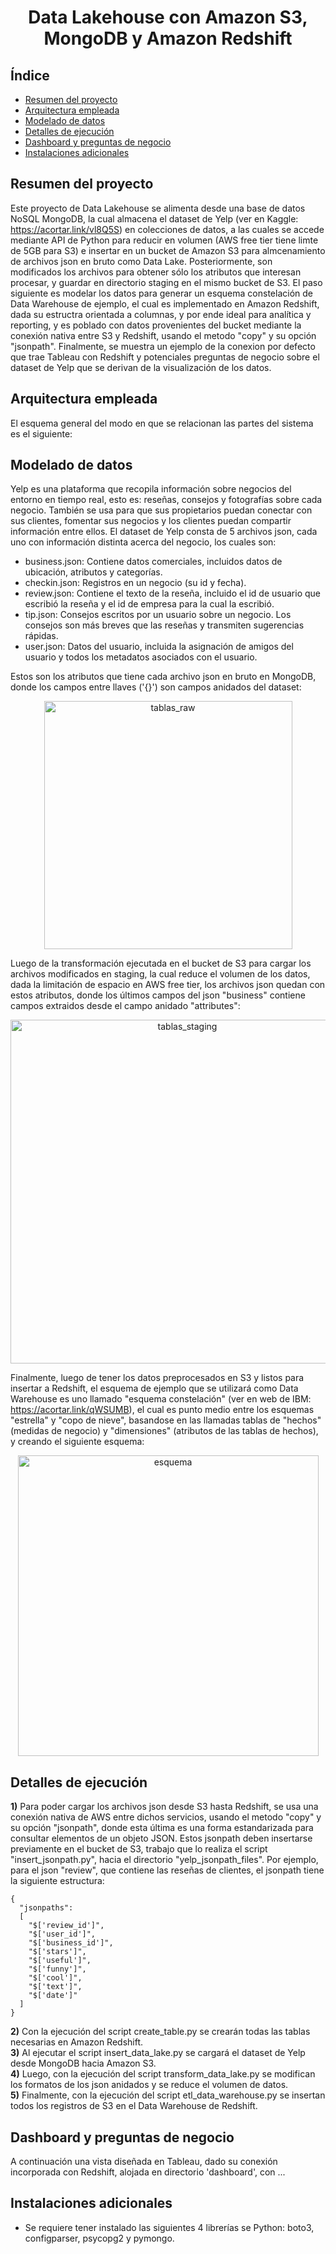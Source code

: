 <h1 align="center"> Data Lakehouse con Amazon S3, MongoDB y Amazon Redshift </h1>

## Índice

- [Resumen del proyecto](#Resumen-del-proyecto)
- [Arquitectura empleada](#Arquitectura-empleada)
- [Modelado de datos](#Modelado-de-datos)
- [Detalles de ejecución](#Detalles-de-ejecución)
- [Dashboard y preguntas de negocio](#Dashboard-y-preguntas-de-negocio)
- [Instalaciones adicionales](#Instalaciones-adicionales)

## Resumen del proyecto
Este proyecto de Data Lakehouse se alimenta desde una base de datos NoSQL MongoDB, la cual almacena el dataset de Yelp
(ver en Kaggle: https://acortar.link/vl8Q5S) en colecciones de datos, a las cuales se accede mediante API de Python para
reducir en volumen (AWS free tier tiene limte de 5GB para S3) e insertar en un bucket de Amazon S3 para almcenamiento de archivos json en bruto
como Data Lake. Posteriormente, son modificados los archivos para obtener sólo los atributos que interesan procesar, y guardar
en directorio staging en el mismo bucket de S3. El paso siguiente es modelar los datos para generar un esquema constelación
de Data Warehouse de ejemplo, el cual es implementado en Amazon Redshift, dada su estructra orientada a columnas,
y por ende ideal para analítica y reporting, y es poblado con datos provenientes del bucket mediante la conexión nativa entre S3 y
Redshift, usando el metodo "copy" y su opción "jsonpath". Finalmente, se muestra un ejemplo de la conexion por defecto que trae
Tableau con Redshift y potenciales preguntas de negocio sobre el dataset de Yelp que se derivan de la visualización de los datos.

## Arquitectura empleada
El esquema general del modo en que se relacionan las partes del sistema es el siguiente:

## Modelado de datos
Yelp es una plataforma que recopila información sobre negocios del entorno en tiempo real, esto es: reseñas, consejos y fotografías sobre cada negocio. También
se usa para que sus propietarios puedan conectar con sus clientes, fomentar sus negocios y los clientes puedan compartir información entre ellos.
El dataset de Yelp consta de 5 archivos json, cada uno con información distinta acerca del negocio, los cuales son:

-  business.json: Contiene datos comerciales, incluidos datos de ubicación, atributos y categorías.
-  checkin.json: Registros en un negocio (su id y fecha).
-  review.json: Contiene el texto de la reseña, incluido el id de usuario que escribió la reseña y el id de empresa para la cual la escribió.
-  tip.json: Consejos escritos por un usuario sobre un negocio. Los consejos son más breves que las reseñas y transmiten sugerencias rápidas.
-  user.json:	Datos del usuario, incluida la asignación de amigos del usuario y todos los metadatos asociados con el usuario.

Estos son los atributos que tiene cada archivo json en bruto en MongoDB, donde los campos entre llaves ('{}') son campos anidados del dataset:

<div align="center">
	<img width="397" alt="tablas_raw" src="https://github.com/Cris-Neumann/Data-Lakehouse-with-Amazon-S3-and-Redshift/assets/99703152/af19e104-bd04-4ff9-8f78-b7c5b0621611">
</div>

Luego de la transformación ejecutada en el bucket de S3 para cargar los archivos modificados en staging, la cual reduce el volumen de los datos, dada la limitación
de espacio en AWS free tier, los archivos json quedan con estos atributos, donde los últimos campos del json "business" contiene campos extraidos desde el campo anidado "attributes":

<div align="center">
	<img width="550" alt="tablas_staging" src="https://github.com/Cris-Neumann/Data-Lakehouse-with-Amazon-S3-and-Redshift/assets/99703152/fcb7ae7d-4bb7-4595-9285-3693c7a61d53">
</div>

Finalmente, luego de tener los datos preprocesados en S3 y listos para insertar a Redshift, el esquema de ejemplo que se utilizará como Data Warehouse es uno llamado
"esquema constelación" (ver en web de IBM: https://acortar.link/qWSUMB), el cual es punto medio entre los esquemas "estrella" y "copo de nieve", basandose en las
llamadas tablas de "hechos" (medidas de negocio) y "dimensiones" (atributos de las tablas de hechos), y creando el siguiente esquema:

<div align="center">
	<img width="481" alt="esquema" src="https://github.com/Cris-Neumann/Data-Lakehouse-with-Amazon-S3-and-Redshift/assets/99703152/2b9056f1-734c-477b-8f9b-9e30b4a5d1de">
</div>

## Detalles de ejecución
**1)** Para poder cargar los archivos json desde S3 hasta Redshift, se usa una conexión nativa de AWS entre dichos servicios, usando el metodo "copy" y su opción "jsonpath", donde esta última es una forma estandarizada para consultar elementos de un objeto JSON. Estos jsonpath deben insertarse previamente en el bucket de S3,
trabajo que lo realiza el script "insert_jsonpath.py", hacia el directorio "yelp_jsonpath_files". Por ejemplo, para el json "review", que contiene las reseñas de clientes,
el jsonpath tiene la siguiente estructura: 

```
{
  "jsonpaths":
  [
    "$['review_id']",
    "$['user_id']",
    "$['business_id']",
    "$['stars']",
    "$['useful']",
    "$['funny']",
    "$['cool']",
    "$['text']",
    "$['date']"
  ]
}
```
**2)** Con la ejecución del script create_table.py se crearán todas las tablas necesarias en Amazon Redshift. </br>
**3)** Al ejecutar el script insert_data_lake.py se cargará el dataset de Yelp desde MongoDB hacia Amazon S3. </br>
**4)** Luego, con la ejecución del script transform_data_lake.py se modifican los formatos de los json anidados y se reduce el volumen de datos. </br>
**5)** Finalmente, con la ejecución del script etl_data_warehouse.py se insertan todos los registros de S3 en el Data Warehouse de Redshift.

## Dashboard y preguntas de negocio
A continuación una vista diseñada en Tableau, dado su conexión incorporada con Redshift, alojada en directorio 'dashboard', con ...

## Instalaciones adicionales
- Se requiere tener instalado las siguientes 4 librerías se Python: boto3, configparser, psycopg2 y pymongo.
